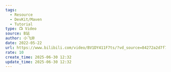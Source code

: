 ```yaml
---
tags:
  - Resource
  - DevKit/Maven
  - Tutorial
type: 📺 Video
source: B站
author: 小飞非
date: 2022-05-22
url: https://www.bilibili.com/video/BV1DY411F7ts/?vd_source=84272a2d7f72158b38778819be5bc6ad
rate: 10
create_time: 2025-06-30 12:32
update_time: 2025-06-30 12:32
---
```

